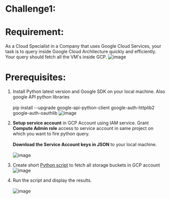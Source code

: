 # **Challenge1:** <br />
# **Requirement:** <br />
As a Cloud Specialist in a Company that uses Google Cloud Services, your task is to query inside Google Cloud Architecture quickly and efficiently. Your query should fetch all the VM's inside GCP. 
![image](https://user-images.githubusercontent.com/52160164/129404250-0a5dfd3c-1b11-48e2-b4b7-8ddf498aa149.png)

# **Prerequisites:**<br />

1. Install Python latest version and Google SDK on your local machine. Also google API python libraries	<br />	
pip install --upgrade google-api-python-client google-auth-httplib2 google-auth-oauthlib
![image](https://user-images.githubusercontent.com/52160164/129407212-5b70870f-85ba-4dfd-9f7e-d8254e539da0.png)

													
2. **Setup service account** in GCP Account using IAM service. Grant **Compute Admin role** access to service account in same project on which you want to fire python query.	<br />	
 **Download the Service Account keys in JSON** to your local machine. <br />	 
![image](https://user-images.githubusercontent.com/52160164/129446072-c13bd3ff-7ecc-43d0-bf96-38f81fc1b533.png)


3. Create short [Python script](https://github.com/ankurjainoist/GoogleCloudHandson1/blob/dab31f352d35063d089c4720e7c96c1a7e5b40d9/instance_list.py) to fetch all storage buckets in GCP account   
![image](https://user-images.githubusercontent.com/52160164/129446118-ad33fc46-a290-4252-9c5b-1316f3773be7.png)


4. Run the script and display the results. <br />	
![image](https://user-images.githubusercontent.com/52160164/129446085-b99a4f89-0f46-4194-b2c5-4d4ba28c5270.png)




